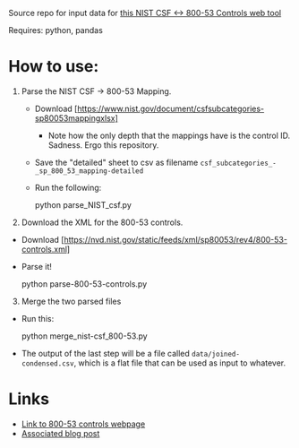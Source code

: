 Source repo for input data for [this NIST CSF <-> 800-53 Controls web tool](https://daveeargle.com/nist_csf_800_53_mapping)

Requires: python, pandas

# How to use:

1. Parse the NIST CSF -> 800-53 Mapping.

    * Download [https://www.nist.gov/document/csfsubcategories-sp80053mappingxlsx]
      * Note how the only depth that the mappings
        have is the control ID. Sadness. Ergo this repository.
    * Save the "detailed" sheet to csv as filename
      `csf_subcategories_-_sp_800_53_mapping-detailed`
    * Run the following:

        python parse_NIST_csf.py

2. Download the XML for the 800-53 controls.

  * Download [https://nvd.nist.gov/static/feeds/xml/sp80053/rev4/800-53-controls.xml]
  * Parse it!

       python parse-800-53-controls.py

3. Merge the two parsed files

  * Run this:

      python merge_nist-csf_800-53.py

  * The output of the last step will be a file called `data/joined-condensed.csv`,
    which is a flat file that can be used as input to whatever.

# Links

* [Link to 800-53 controls webpage](https://nvd.nist.gov/800-53/Rev4/control/AC-1)
* [Associated blog post](https://daveeargle.com/blog/2020-11-03-NIST-CSF-800-53-Mapping)
